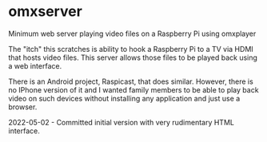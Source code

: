 # omxserver
Minimum web server playing video files on a Raspberry Pi using omxplayer

The "itch" this scratches is ability to hook a Raspberry Pi to a TV via HDMI that hosts video files. This server allows those files to
be played back using a web interface. 

There is an Android project, Raspicast, that does similar. However, there is no IPhone version of it and I wanted family members to be able 
to play back video on such devices without installing any application and just use a browser.

2022-05-02 - Committed initial version with very rudimentary HTML interface.
